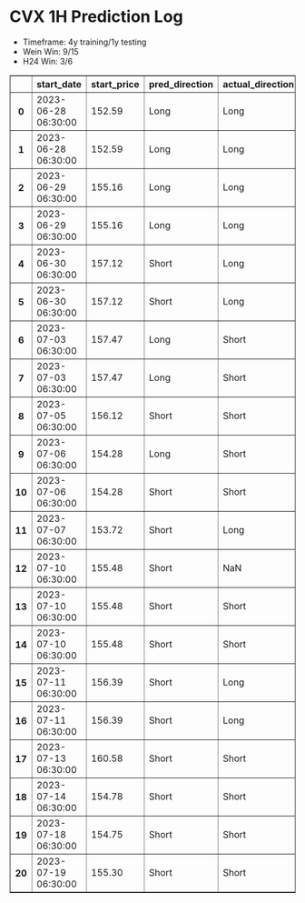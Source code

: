 <h1>CVX 1H Prediction Log</h1>

* Timeframe: 4y training/1y testing
* Wein Win: 9/15
* H24  Win: 3/6
<table border="1" class="dataframe">
  <thead>
    <tr style="text-align: right;">
      <th></th>
      <th>start_date</th>
      <th>start_price</th>
      <th>pred_direction</th>
      <th>actual_direction</th>
      <th>end_date</th>
      <th>end_price</th>
      <th>difference</th>
      <th>model_type</th>
    </tr>
  </thead>
  <tbody>
    <tr>
      <th>0</th>
      <td>2023-06-28 06:30:00</td>
      <td>152.59</td>
      <td>Long</td>
      <td>Long</td>
      <td>2023-06-28 12:00:00</td>
      <td>154.96</td>
      <td>2.37</td>
      <td>Wein</td>
    </tr>
    <tr>
      <th>1</th>
      <td>2023-06-28 06:30:00</td>
      <td>152.59</td>
      <td>Long</td>
      <td>Long</td>
      <td>2023-06-28 12:00:00</td>
      <td>154.96</td>
      <td>2.37</td>
      <td>H24</td>
    </tr>
    <tr>
      <th>2</th>
      <td>2023-06-29 06:30:00</td>
      <td>155.16</td>
      <td>Long</td>
      <td>Long</td>
      <td>2023-06-29 08:00:00</td>
      <td>156.24</td>
      <td>1.08</td>
      <td>H24</td>
    </tr>
    <tr>
      <th>3</th>
      <td>2023-06-29 06:30:00</td>
      <td>155.16</td>
      <td>Long</td>
      <td>Long</td>
      <td>2023-06-29 08:00:00</td>
      <td>156.24</td>
      <td>1.08</td>
      <td>Wein</td>
    </tr>
    <tr>
      <th>4</th>
      <td>2023-06-30 06:30:00</td>
      <td>157.12</td>
      <td>Short</td>
      <td>Long</td>
      <td>2023-06-30 07:00:00</td>
      <td>157.33</td>
      <td>0.21</td>
      <td>Wein</td>
    </tr>
    <tr>
      <th>5</th>
      <td>2023-06-30 06:30:00</td>
      <td>157.12</td>
      <td>Short</td>
      <td>Long</td>
      <td>2023-06-30 07:00:00</td>
      <td>157.33</td>
      <td>0.21</td>
      <td>H24</td>
    </tr>
    <tr>
      <th>6</th>
      <td>2023-07-03 06:30:00</td>
      <td>157.47</td>
      <td>Long</td>
      <td>Short</td>
      <td>2023-07-03 12:00:00</td>
      <td>157.10</td>
      <td>-0.37</td>
      <td>H24</td>
    </tr>
    <tr>
      <th>7</th>
      <td>2023-07-03 06:30:00</td>
      <td>157.47</td>
      <td>Long</td>
      <td>Short</td>
      <td>2023-07-03 12:00:00</td>
      <td>157.10</td>
      <td>-0.37</td>
      <td>Wein</td>
    </tr>
    <tr>
      <th>8</th>
      <td>2023-07-05 06:30:00</td>
      <td>156.12</td>
      <td>Short</td>
      <td>Short</td>
      <td>2023-07-05 10:00:00</td>
      <td>155.39</td>
      <td>-0.73</td>
      <td>H24</td>
    </tr>
    <tr>
      <th>9</th>
      <td>2023-07-06 06:30:00</td>
      <td>154.28</td>
      <td>Long</td>
      <td>Short</td>
      <td>2023-07-06 07:00:00</td>
      <td>154.26</td>
      <td>-0.02</td>
      <td>H24</td>
    </tr>
    <tr>
      <th>10</th>
      <td>2023-07-06 06:30:00</td>
      <td>154.28</td>
      <td>Short</td>
      <td>Short</td>
      <td>2023-07-06 12:00:00</td>
      <td>152.97</td>
      <td>-1.31</td>
      <td>Wein</td>
    </tr>
    <tr>
      <th>11</th>
      <td>2023-07-07 06:30:00</td>
      <td>153.72</td>
      <td>Short</td>
      <td>Long</td>
      <td>2023-07-07 07:00:00</td>
      <td>153.75</td>
      <td>0.03</td>
      <td>Wein</td>
    </tr>
    <tr>
      <th>12</th>
      <td>2023-07-10 06:30:00</td>
      <td>155.48</td>
      <td>Short</td>
      <td>NaN</td>
      <td>NaN</td>
      <td>0.00</td>
      <td>NaN</td>
      <td>Wein</td>
    </tr>
    <tr>
      <th>13</th>
      <td>2023-07-10 06:30:00</td>
      <td>155.48</td>
      <td>Short</td>
      <td>Short</td>
      <td>2023-07-10 07:00:00</td>
      <td>155.48</td>
      <td>0.00</td>
      <td>Wein</td>
    </tr>
    <tr>
      <th>14</th>
      <td>2023-07-10 06:30:00</td>
      <td>155.48</td>
      <td>Short</td>
      <td>Short</td>
      <td>2023-07-10 07:00:00</td>
      <td>155.48</td>
      <td>0.00</td>
      <td>Wein</td>
    </tr>
    <tr>
      <th>15</th>
      <td>2023-07-11 06:30:00</td>
      <td>156.39</td>
      <td>Short</td>
      <td>Long</td>
      <td>2023-07-11 07:00:00</td>
      <td>156.41</td>
      <td>0.02</td>
      <td>Wein</td>
    </tr>
    <tr>
      <th>16</th>
      <td>2023-07-11 06:30:00</td>
      <td>156.39</td>
      <td>Short</td>
      <td>Long</td>
      <td>2023-07-11 12:00:00</td>
      <td>158.06</td>
      <td>1.67</td>
      <td>Wein</td>
    </tr>
    <tr>
      <th>17</th>
      <td>2023-07-13 06:30:00</td>
      <td>160.58</td>
      <td>Short</td>
      <td>Short</td>
      <td>2023-07-13 12:00:00</td>
      <td>157.98</td>
      <td>-2.60</td>
      <td>Wein</td>
    </tr>
    <tr>
      <th>18</th>
      <td>2023-07-14 06:30:00</td>
      <td>154.78</td>
      <td>Short</td>
      <td>Short</td>
      <td>2023-07-14 12:00:00</td>
      <td>153.70</td>
      <td>-1.08</td>
      <td>Wein</td>
    </tr>
    <tr>
      <th>19</th>
      <td>2023-07-18 06:30:00</td>
      <td>154.75</td>
      <td>Short</td>
      <td>Short</td>
      <td>2023-07-18 12:00:00</td>
      <td>154.24</td>
      <td>-0.51</td>
      <td>Wein</td>
    </tr>
    <tr>
      <th>20</th>
      <td>2023-07-19 06:30:00</td>
      <td>155.30</td>
      <td>Short</td>
      <td>Short</td>
      <td>2023-07-19 12:00:00</td>
      <td>154.67</td>
      <td>-0.63</td>
      <td>Wein</td>
    </tr>
  </tbody>
</table>